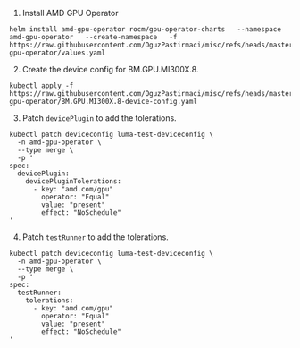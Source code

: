 1. Install AMD GPU Operator

```
helm install amd-gpu-operator rocm/gpu-operator-charts   --namespace amd-gpu-operator   --create-namespace   -f https://raw.githubusercontent.com/OguzPastirmaci/misc/refs/heads/master/amd-gpu-operator/values.yaml
```

2. Create the device config for BM.GPU.MI300X.8.

```
kubectl apply -f https://raw.githubusercontent.com/OguzPastirmaci/misc/refs/heads/master/amd-gpu-operator/BM.GPU.MI300X.8-device-config.yaml
```   

3.  Patch `devicePlugin` to add the tolerations.

```
kubectl patch deviceconfig luma-test-deviceconfig \
  -n amd-gpu-operator \
  --type merge \
  -p '
spec:
  devicePlugin:
    devicePluginTolerations:
      - key: "amd.com/gpu"
        operator: "Equal"
        value: "present"
        effect: "NoSchedule"
'
```

4. Patch `testRunner` to add the tolerations.

```
kubectl patch deviceconfig luma-test-deviceconfig \
  -n amd-gpu-operator \
  --type merge \
  -p '
spec:
  testRunner:
    tolerations:
      - key: "amd.com/gpu"
        operator: "Equal"
        value: "present"
        effect: "NoSchedule"
'
```
